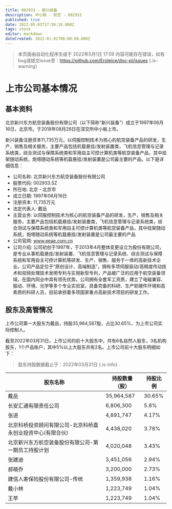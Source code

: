 ```yaml
---
title: 002933 - 新兴装备
description: 中小板 - 航空 - 002933
published: true
date: 2022-05-01T17:59:18.000Z
tags: stock
editor: markdown
dateCreated: 2022-01-01T00:00:00.000Z
---
```


> 本页面由自动化程序生成于 2022年5月1日 17:59
> 内容可能存在错误，如有bug请提交issue至：https://github.com/Eroleice/doc-pi/issues
{.is-warning}

# 上市公司基本情况

## 基本资料

北京新兴东方航空装备股份有限公司（以下简称“新兴装备”）成立于1997年06月16日，北京市。于2018年08月28日在深交所中小板上市。

新兴装备注册资本11,735万元，以伺服控制技术为核心的航空装备产品的研发，生产，销售及相关服务，主要产品包括机载悬挂/发射装置类，飞机信息管理与记录系统类，综合测试与保障系统类和军用自主可控计算机类等航空装备产品，其中挂架随动系统，炮塔随动系统等机载悬挂/发射装置是公司最主要的产品。以下是详细信息：

- 公司名称: 北京新兴东方航空装备股份有限公司
- 股票代码: 002933.SZ
- 所在地: 北京 - 北京市
- 成立日期: 1997年06月16日
- 注册资本: 11,735万元
- 法定代表人: 戴岳
- 主营业务: 以伺服控制技术为核心的航空装备产品的研发，生产，销售及相关服务，主要产品包括机载悬挂/发射装置类，飞机信息管理与记录系统类，综合测试与保障系统类和军用自主可控计算机类等航空装备产品，其中挂架随动系统，炮塔随动系统等机载悬挂/发射装置是公司最主要的产品
- 公司官网: www.eeae.com.cn
- 公司介绍: 公司初创于1997年，于2013年4月整体变更设立为股份有限公司，是专业从事机载悬挂/发射装置、飞机信息管理与记录系统、综合测试与保障系统和军用自主可控计算机等研发、生产、销售、服务于一体的高新技术企业。公司产品定位于“原创设计、高端制造”，拥有多项伺服驱动/高精度传动技术和视频处理技术发明专利与实用新型专利，产品被广泛的应用于航空装备领域，在国内同业中具有领先优势。公司拥有全套军工资质，建立了电磁兼容、振动、环境、光学等多个专业实验室，具备完备的科研、生产软硬件环境和高素质的科研人员，目前承担着多项国家重点高新技术项目的研发工作。


## 股东及高管情况

上市公司第一大股东为戴岳，持股35,964,587股，占比30.65%，为上市公司实际控制人。

截至2022年03月31日，上市公司的前十大股东中，共有6名自然人股东，3名机构股东，1个产品账户，其中5%以上大股东共有2名。上市公司前十大股东明细如下：

> 股东持股数据截止于：2022年03月31日
{.is-info}

| 股东名称 | 持股数量（股） | 持股比例 |
| --- | --- | --- |
| 戴岳 | 35,964,587 | 30.65% |
| 长安汇通有限责任公司 | 6,806,300 | 5.8% |
| 张进 | 4,891,747 | 4.17% |
| 北京科桥投资顾问有限公司-北京科桥嘉永创业投资中心(有限合伙) | 4,438,020 | 3.78% |
| 北京新兴东方航空装备股份有限公司-第一期员工持股计划 | 4,020,048 | 3.43% |
| 张建迪 | 3,451,056 | 2.94% |
| 郝萌乔 | 3,200,000 | 2.73% |
| 建信人寿保险股份有限公司-传统 | 1,359,938 | 1.16% |
| 戴小林 | 1,223,749 | 1.04% |
| 王苹 | 1,223,749 | 1.04% |




